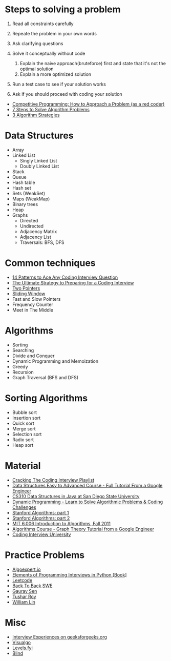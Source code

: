 # Steps to solving a problem

1. Read all constraints carefully
2. Repeate the problem in your own words
3. Ask clarifying questions
4. Solve it conceptually without code

   1. Explain the naive approach(bruteforce) first and state that it's not the optimal solution
   2. Explain a more optimized solution

5. Run a test case to see if your solution works
6. Ask if you should proceed with coding your solution

- [Competitive Programming: How to Approach a Problem (as a red coder)](https://youtu.be/2TNyrw4hkIY)
- [7 Steps to Solve Algorithm Problems](https://youtu.be/GKgAVjJxh9w)
- [3 Algorithm Strategies](https://youtu.be/84UYVCluClQ)

# Data Structures

- Array
- Linked List
  - Singly Linked List
  - Doubly Linked List
- Stack
- Queue
- Hash table
- Hash set
- Sets (WeakSet)
- Maps (WeakMap)
- Binary trees
- Heap
- Graphs
  - Directed
  - Undirected
  - Adjacency Matrix
  - Adjacency List
  - Traversals: BFS, DFS

# Common techniques

- [14 Patterns to Ace Any Coding Interview Question](https://hackernoon.com/14-patterns-to-ace-any-coding-interview-question-c5bb3357f6ed)
- [The Ultimate Strategy to Preparing for a Coding Interview](https://medium.com/better-programming/the-ultimate-strategy-to-preparing-for-the-coding-interview-ee9f7eb439f3)
- [Two Pointers](https://www.geeksforgeeks.org/two-pointers-technique/)
- [Sliding Window](https://youtu.be/MK-NZ4hN7rs)
- Fast and Slow Pointers
- Frequency Counter
- Meet in The Middle

# Algorithms

- Sorting
- Searching
- Divide and Conquer
- Dynamic Programming and Memoization
- Greedy
- Recursion
- Graph Traversal (BFS and DFS)

# Sorting Algorithms

- Bubble sort
- Insertion sort
- Quick sort
- Merge sort
- Selection sort
- Radix sort
- Heap sort

# Material

- [Cracking The Coding Interview Playlist](https://www.youtube.com/playlist?list=PLX6IKgS15Ue02WDPRCmYKuZicQHit9kFt)
- [Data Structures Easy to Advanced Course - Full Tutorial From a Google Engineer](https://www.youtube.com/playlist?list=PLDV1Zeh2NRsB6SWUrDFW2RmDotAfPbeHu)
- [CS310 Data Structures in Java at San Diego State University](https://www.youtube.com/playlist?list=PLpPXw4zFa0uKKhaSz87IowJnOTzh9tiBk)
- [Dynamic Programming - Learn to Solve Algorithmic Problems & Coding Challenges](https://youtu.be/oBt53YbR9Kk)
- [Stanford Algorithms: part 1](https://www.youtube.com/playlist?list=PLXFMmlk03Dt7Q0xr1PIAriY5623cKiH7V)
- [Stanford Algorithms: part 2](https://www.youtube.com/playlist?list=PLXFMmlk03Dt5EMI2s2WQBsLsZl7A5HEK6)
- [MIT 6.006 Introduction to Algorithms, Fall 2011](https://www.youtube.com/playlist?list=PLUl4u3cNGP61Oq3tWYp6V_F-5jb5L2iHb)
- [Algorithms Course - Graph Theory Tutorial from a Google Engineer](https://www.youtube.com/playlist?list=PLDV1Zeh2NRsDGO4--qE8yH72HFL1Km93P)
- [Coding Interview University](https://github.com/jwasham/coding-interview-university)

# Practice Problems

- [Algoexpert.io](https://algoexpert.io)
- [Elements of Programming Interviews in Python [Book]](https://www.goodreads.com/book/show/34791936-elements-of-programming-interviews-in-python)
- [Leetcode](http://leetcode.com)
- [Back To Back SWE](https://www.youtube.com/c/BackToBackSWE/playlists)
- [Gaurav Sen](https://www.youtube.com/playlist?list=PLMCXHnjXnTnucEu8lYMatA23OOi_De3Zp)
- [Tushar Roy](https://www.youtube.com/user/tusharroy2525/playlists?view=1&sort=dd&shelf_id=0)
- [William Lin](https://www.youtube.com/channel/UCKuDLsO0Wwef53qdHPjbU2Q/playlists)

# Misc

- [Interview Experiences on geeksforgeeks.org](https://www.geeksforgeeks.org/company-interview-corner/)
- [Visualgo](https://visualgo.net/en)
- [Levels.fyi](https://www.levels.fyi)
- [Blind](https://www.teamblind.com/topics/Job-Groups/Software-Engineering)

